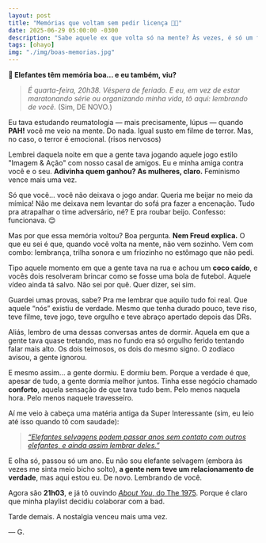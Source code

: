 ```yaml
---
layout: post
title: "Memórias que voltam sem pedir licença 🐘🖤"
date: 2025-06-29 05:00:00 -0300
description: "Sabe aquele ex que volta só na mente? Às vezes, é só um flash. Outras, é uma sessão completa de nostalgia com trilha sonora e tudo."
tags: [ohayo]
img: "./img/boas-memorias.jpg"
---
```

**💭 Elefantes têm memória boa... e eu também, viu?**

> *É quarta-feira, 20h38. Véspera de feriado. E eu, em vez de estar maratonando série ou organizando minha vida, tô aqui: lembrando de você.*
> (Sim, DE NOVO.)

Eu tava estudando reumatologia — mais precisamente, lúpus — quando **PAH!** você me veio na mente. Do nada. Igual susto em filme de terror. Mas, no caso, o terror é emocional. (risos nervosos)

Lembrei daquela noite em que a gente tava jogando aquele jogo estilo "Imagem & Ação" com nosso casal de amigos. Eu e minha amiga contra você e o seu. **Adivinha quem ganhou? As mulheres, claro.** Feminismo vence mais uma vez.

Só que você... você não deixava o jogo andar. Queria me beijar no meio da mímica! Não me deixava nem levantar do sofá pra fazer a encenação. Tudo pra atrapalhar o time adversário, né? E pra roubar beijo. Confesso: funcionava. 😌

Mas por que essa memória voltou? Boa pergunta. **Nem Freud explica.** O que eu sei é que, quando você volta na mente, não vem sozinho. Vem com combo: lembrança, trilha sonora e um friozinho no estômago que não pedi.

Tipo aquele momento em que a gente tava na rua e achou um **coco caído**, e vocês dois resolveram brincar como se fosse uma bola de futebol. Aquele vídeo ainda tá salvo. Não sei por quê. Quer dizer, sei sim.

Guardei umas provas, sabe? Pra me lembrar que aquilo tudo foi real. Que aquele “nós” existiu de verdade. Mesmo que tenha durado pouco, teve riso, teve filme, teve jogo, teve orgulho e teve abraço apertado depois das DRs.

Aliás, lembro de uma dessas conversas antes de dormir. Aquela em que a gente tava quase tretando, mas no fundo era só orgulho ferido tentando falar mais alto. Os dois teimosos, os dois do mesmo signo. O zodíaco avisou, a gente ignorou.

E mesmo assim... a gente dormiu. E dormiu bem. Porque a verdade é que, apesar de tudo, a gente dormia melhor juntos. Tinha esse negócio chamado **conforto**, aquela sensação de que tava tudo bem. Pelo menos naquela hora. Pelo menos naquele travesseiro.

Aí me veio à cabeça uma matéria antiga da Super Interessante (sim, eu leio até isso quando tô com saudade):

> _[“Elefantes selvagens podem passar anos sem contato com outros elefantes, e ainda assim lembrar deles.”](https://www.google.com/search?q=%C3%89%20verdade%20que%20os%20elefantes%20nunca%20esquecem?)_

E olha só, passou só um ano. Eu não sou elefante selvagem (embora às vezes me sinta meio bicho solto), **a gente nem teve um relacionamento de verdade**, mas aqui estou eu. De novo. Lembrando de você.

Agora são **21h03**, e já tô ouvindo [_About You_, do The 1975](https://www.youtube.com/watch?v=tGv7CUutzqU). Porque é claro que minha playlist decidiu colaborar com a bad.

Tarde demais.
A nostalgia venceu mais uma vez.

— G.

